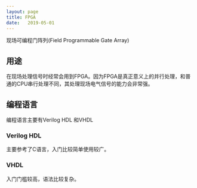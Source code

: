 ```yaml
---
layout: page
title: FPGA
date:   2019-05-01
---
```


现场可编程门阵列(Field Programmable Gate Array)

## 用途

在现场处理信号时经常会用到FPGA。因为FPGA是真正意义上的并行处理，和普通的CPU串行处理不同，其处理现场电气信号的能力会非常强。


## 编程语言

编程语言主要有Verilog HDL 和VHDL

### Verilog HDL 

主要参考了C语言，入门比较简单使用较广。

### VHDL

入门门槛较高，语法比较复杂。
